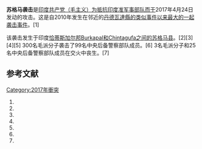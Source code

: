 **苏格马袭击**是[印度共产党（毛主义）为抵抗印度准军事部队而于](../Page/印度共产党（毛主义）.md "wikilink")2017年4月24日发动的攻击。这是自2010年发生在邻近的[丹德瓦達縣的类似事件以来最大的一起袭击事件](https://zh.wikipedia.org/wiki/丹德瓦達縣 "wikilink")。\[1\]

该袭击发生于印度[恰蒂斯加尔邦Burkapal和Chintagufa之间的苏格马县](../Page/恰蒂斯加尔邦.md "wikilink")。\[2\]\[3\]\[4\]\[5\]
300名毛派分子袭击了99名中央后备警察部队成员。\[6\] 3名毛派分子和25名中央后备警察部队成员在交火中丧生。\[7\]

## 参考文献

[Category:2017年衝突](https://zh.wikipedia.org/wiki/Category:2017年衝突 "wikilink")

1.
2.
3.
4.
5.
6.
7.